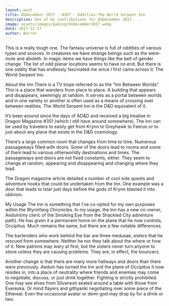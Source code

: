 ```yaml
---
layout: post
title: D&December 2017 - W2D7 - Oddities-The World Serpent Inn
description: One of my contributions for D&December 2017
image: assets/images/gaming/DnDecember2017.webp
date: 2017-12-17
author: Barret
---
```



This is a really tough one. The fantasy universe is full of oddities of various types and sources. In creatures we have strange beings such as the were-mole and aboleth. In magic items we have things like the belt of gender change. The list of odd planar locations seems to have no end. But there is one oddity that has endlessly fascinated me since I first came across it: The World Serpent Inn.

About the Inn
There is a TV trope referred to as the “Inn Between Worlds“. This is a place that wanders from place to place. A building that appears and disappears, seemingly at random. It serves as a portal between worlds and in one variety or another is often used as a means of crossing over between realities. The World Serpent Inn is the D&D equivalent of it.

It’s been around since the days of AD&D and received a big treatise in Dragon Magazine #351 (which I still have around somewhere). The Inn can be used by travelers to easily get from Krynn to Greyhawk to Faerun or to just about any plane that exists in the D&D cosmology.

There’s a large common room that changes from time to time. Numerous passageways filled with doors. Some of the doors lead to rooms and some of them lead to various otherworldly destinations and times. The passageways and doors are not fixed constants, either. They seem to change at random, appearing and disappearing and changing where they lead.

The Dragon magazine article detailed a number of cool side quests and adventure hooks that could be undertaken from the Inn. One example was a door that leads to Istar just days before the gods of Krynn blasted it into oblivion.

My Usage
The Inn is something that I’ve co-opted for my own purposes within the Wyrmfang Chronicles. In my usage, the Inn has a new co-owner, Aeduin(my cleric of the Smoking Eye from the Shackled City adventure path). He has given it a permanent home on the plane that he now controls, Occipitus. Much remains the same, but there are a few notable differences.

The bartenders who work behind the bar are three medusae, sisters that he rescued from somewhere. Neither he nor they talk about the where or how of it. New patrons may wary at first, but the sisters never turn anyone to stone unless they are causing problems. They are, in effect, the bouncers.

Another change is that there are many more hallways and doors than there were previously. Aeduin has turned the Inn and the plane of Occipitus it now resides in, into a place of neutrality where friends and enemies may come to negotiate, discuss, or just drink together. Fighting is strictly prohibited. One may see elves from Silvanesti seated around a table with those from Evereska. Or mind flayers and githyanki negotiating over some piece of the Ethereal. Even the occasional avatar or demi-god may drop by for a drink or two.